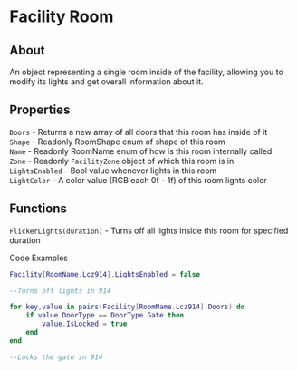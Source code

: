 # Facility Room

## About
An object representing a single room inside of the facility, allowing you to modify its lights and get overall information about it.

## Properties
`Doors` - Returns a new array of all doors that this room has inside of it<br>
`Shape` - Readonly RoomShape enum of shape of this room<br>
`Name` - Readonly RoomName enum of how is this room internally called<br>
`Zone` - Readonly `FacilityZone` object of which this room is in<br>
`LightsEnabled` - Bool value whenever lights in this room<br>
`LightColor` - A color value (RGB each 0f - 1f) of this room lights color<br>

## Functions
`FlickerLights(duration)` - Turns off all lights inside this room for specified duration

Code Examples

```lua
Facility[RoomName.Lcz914].LightsEnabled = false

--Turns off lights in 914
```

```lua
for key,value in pairs(Facility[RoomName.Lcz914].Doors) do
    if value.DoorType == DoorType.Gate then
        value.IsLocked = true
    end
end

--Locks the gate in 914
```